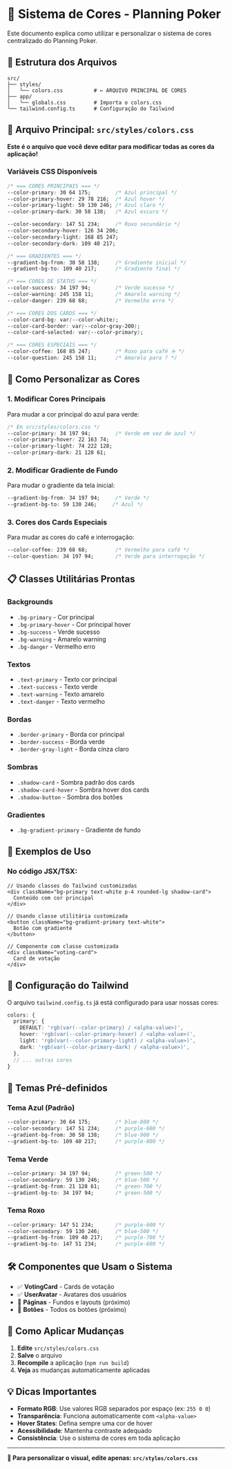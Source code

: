 # 🎨 Sistema de Cores - Planning Poker

Este documento explica como utilizar e personalizar o sistema de cores centralizado do Planning Poker.

## 📁 Estrutura dos Arquivos

```
src/
├── styles/
│   └── colors.css          # ← ARQUIVO PRINCIPAL DE CORES
├── app/
│   └── globals.css         # Importa o colors.css
└── tailwind.config.ts      # Configuração do Tailwind
```

## 🎯 Arquivo Principal: `src/styles/colors.css`

**Este é o arquivo que você deve editar para modificar todas as cores da aplicação!**

### Variáveis CSS Disponíveis

```css
/* === CORES PRINCIPAIS === */
--color-primary: 30 64 175;        /* Azul principal */
--color-primary-hover: 29 78 216;  /* Azul hover */
--color-primary-light: 59 130 246; /* Azul claro */
--color-primary-dark: 30 58 138;   /* Azul escuro */

--color-secondary: 147 51 234;     /* Roxo secundário */
--color-secondary-hover: 126 34 206;
--color-secondary-light: 168 85 247;
--color-secondary-dark: 109 40 217;

/* === GRADIENTES === */
--gradient-bg-from: 30 58 138;     /* Gradiente inicial */
--gradient-bg-to: 109 40 217;      /* Gradiente final */

/* === CORES DE STATUS === */
--color-success: 34 197 94;        /* Verde sucesso */
--color-warning: 245 158 11;       /* Amarelo warning */
--color-danger: 239 68 68;         /* Vermelho erro */

/* === CORES DOS CARDS === */
--color-card-bg: var(--color-white);
--color-card-border: var(--color-gray-200);
--color-card-selected: var(--color-primary);

/* === CORES ESPECIAIS === */
--color-coffee: 168 85 247;        /* Roxo para café ☕ */
--color-question: 245 158 11;      /* Amarelo para ? */
```

## 🚀 Como Personalizar as Cores

### 1. **Modificar Cores Principais**

Para mudar a cor principal do azul para verde:

```css
/* Em src/styles/colors.css */
--color-primary: 34 197 94;        /* Verde em vez de azul */
--color-primary-hover: 22 163 74;
--color-primary-light: 74 222 128;
--color-primary-dark: 21 128 61;
```

### 2. **Modificar Gradiente de Fundo**

Para mudar o gradiente da tela inicial:

```css
--gradient-bg-from: 34 197 94;     /* Verde */
--gradient-bg-to: 59 130 246;     /* Azul */
```

### 3. **Cores dos Cards Especiais**

Para mudar as cores do café e interrogação:

```css
--color-coffee: 239 68 68;         /* Vermelho para café */
--color-question: 34 197 94;       /* Verde para interrogação */
```

## 📋 Classes Utilitárias Prontas

### Backgrounds
- `.bg-primary` - Cor principal
- `.bg-primary-hover` - Cor principal hover
- `.bg-success` - Verde sucesso
- `.bg-warning` - Amarelo warning
- `.bg-danger` - Vermelho erro

### Textos
- `.text-primary` - Texto cor principal
- `.text-success` - Texto verde
- `.text-warning` - Texto amarelo
- `.text-danger` - Texto vermelho

### Bordas
- `.border-primary` - Borda cor principal
- `.border-success` - Borda verde
- `.border-gray-light` - Borda cinza claro

### Sombras
- `.shadow-card` - Sombra padrão dos cards
- `.shadow-card-hover` - Sombra hover dos cards
- `.shadow-button` - Sombra dos botões

### Gradientes
- `.bg-gradient-primary` - Gradiente de fundo

## 🎨 Exemplos de Uso

### No código JSX/TSX:

```tsx
// Usando classes do Tailwind customizadas
<div className="bg-primary text-white p-4 rounded-lg shadow-card">
  Conteúdo com cor principal
</div>

// Usando classe utilitária customizada
<button className="bg-gradient-primary text-white">
  Botão com gradiente
</button>

// Componente com classe customizada
<div className="voting-card">
  Card de votação
</div>
```

## 🔧 Configuração do Tailwind

O arquivo `tailwind.config.ts` já está configurado para usar nossas cores:

```typescript
colors: {
  primary: {
    DEFAULT: 'rgb(var(--color-primary) / <alpha-value>)',
    hover: 'rgb(var(--color-primary-hover) / <alpha-value>)',
    light: 'rgb(var(--color-primary-light) / <alpha-value>)',
    dark: 'rgb(var(--color-primary-dark) / <alpha-value>)',
  },
  // ... outras cores
}
```

## 📱 Temas Pré-definidos

### Tema Azul (Padrão)
```css
--color-primary: 30 64 175;        /* blue-800 */
--color-secondary: 147 51 234;     /* purple-600 */
--gradient-bg-from: 30 58 138;     /* blue-900 */
--gradient-bg-to: 109 40 217;      /* purple-800 */
```

### Tema Verde
```css
--color-primary: 34 197 94;        /* green-500 */
--color-secondary: 59 130 246;     /* blue-500 */
--gradient-bg-from: 21 128 61;     /* green-700 */
--gradient-bg-to: 34 197 94;       /* green-500 */
```

### Tema Roxo
```css
--color-primary: 147 51 234;       /* purple-600 */
--color-secondary: 59 130 246;     /* blue-500 */
--gradient-bg-from: 109 40 217;    /* purple-700 */
--gradient-bg-to: 147 51 234;      /* purple-600 */
```

## 🛠️ Componentes que Usam o Sistema

- ✅ **VotingCard** - Cards de votação
- ✅ **UserAvatar** - Avatares dos usuários
- 🔄 **Páginas** - Fundos e layouts (próximo)
- 🔄 **Botões** - Todos os botões (próximo)

## 🚀 Como Aplicar Mudanças

1. **Edite** `src/styles/colors.css`
2. **Salve** o arquivo
3. **Recompile** a aplicação (`npm run build`)
4. **Veja** as mudanças automaticamente aplicadas

## 💡 Dicas Importantes

- **Formato RGB**: Use valores RGB separados por espaço (ex: `255 0 0`)
- **Transparência**: Funciona automaticamente com `<alpha-value>`
- **Hover States**: Defina sempre uma cor de hover
- **Acessibilidade**: Mantenha contraste adequado
- **Consistência**: Use o sistema de cores em toda aplicação

---

**🎨 Para personalizar o visual, edite apenas: `src/styles/colors.css`**